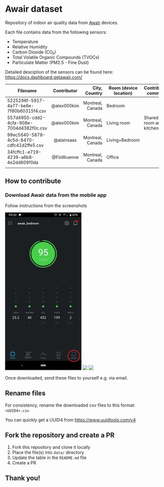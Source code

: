 # Awair dataset
Repository of indoor air quality data from [Awair](https://www.getawair.com/) devices.

Each file contains data from the following sensors:
- Temperature
- Relative Humidity
- Carbon Dioxide (CO₂)
- Total Volatile Organic Compounds (TVOCs)
- Particulate Matter (PM2.5 - Fine Dust)

Detailed desciption of the sensors can be found here: https://docs.dashboard.getawair.com/

| Filename                                 | Contributor |    City, Country | Room (device location) | Contributor's comments         |
| ---------------------------------------- | :---------: | ---------------: | ---------------------- | ------------------------------ |
| 5225296f-5917-4a77-be6e-7f80b60315f4.csv | @alex000kim | Montreal, Canada | Bedroom                |                                |
| 557d4950-cdd2-4cfa-908e-7004d4382f0c.csv | @alex000kim | Montreal, Canada | Living room            | Shared living room and kitchen |
| 99ec5640-5878-4c5d-8470-cdfc41d2ffe5.csv | @alainsaas  | Montreal, Canada | Living+Bedroom         |                                |
| 34fcffc1-e719-4239-a6b8-4e2dd609f0da     | @FloWuenne  | Montreal, Canada | Office                 |                                |
|                                          |             |                  |                        |                                |



## How to contribute

### Download Awair data from the mobile app

Follow instructions from the screenshots

<img src="screenshots/1.jpg?raw=true" width="250"/>

<img src="screenshots/2.jpg?raw=true" width="250"/>

<img src="screenshots/3.jpg?raw=true" width="250"/>

Once downloaded, send these files to yourself e.g. via email.



## Rename files 

For consistency, rename the downloaded csv files to this format: `<UUID4>.csv`

You can quickly get a UUID4 from https://www.uuidtools.com/v4

## Fork the repository and create a PR

1. Fork this repository and clone it locally
2. Place the file(s) into `data/` directory
3. Update the table in the `README.md` file
4. Create a PR 



## Thank you! 



